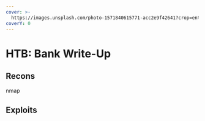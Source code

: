 ```yaml
---
cover: >-
  https://images.unsplash.com/photo-1571840615771-acc2e9f42641?crop=entropy&cs=srgb&fm=jpg&ixid=M3wxOTcwMjR8MHwxfHNlYXJjaHw4fHxiYW5rfGVufDB8fHx8MTcwMjA4MTg3OXww&ixlib=rb-4.0.3&q=85
coverY: 0
---
```


# HTB: Bank Write-Up

## Recons

nmap

## Exploits

